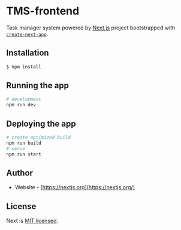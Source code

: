 # TMS-frontend

Task manager system powered by [Next.js](https://nextjs.org/) project bootstrapped with [`create-next-app`](https://github.com/vercel/next.js/tree/canary/packages/create-next-app).

## Installation

```bash
$ npm install
```

## Running the app

```bash
# development
npm run dev
```

## Deploying the app

```bash
# create optimized build
npm run build
# serve
npm run start
```

## Author

-   Website - [https://nextjs.org](https://nextjs.org/)

## License

Next is [MIT licensed](LICENSE).
